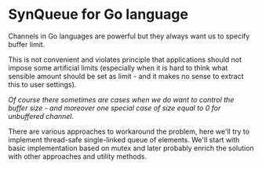 # SynQueue for Go language

Channels in Go languages are powerful but they always want us to specify buffer limit.

This is not convenient and violates principle that applications should not impose some
artificial limits (especially when it is hard to think what sensible amount should be
set as limit - and it makes no sense to extract this to user settings).

_Of course there sometimes are cases when we do want to control the buffer size -
and moreover one special case of size equal to 0 for unbuffered channel._

There are various approaches to workaround the problem, here we'll try to implement
thread-safe single-linked queue of elements. We'll start with basic implementation based
on mutex and later probably enrich the solution with other approaches and utility methods.
